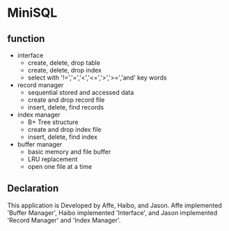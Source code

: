 # MiniSQL

## function

* interface
    * create, delete, drop table
    * create, delete, drop index
    * select with '!=','=','<','<=','>','>=','and' key words
* record manager
    * sequential stored and accessed data
    * create and drop record file
    * insert, delete, find records
* index manager
    * B+ Tree structure
    * create and drop index file
    * insert, delete, find index
* buffer manager
    * basic memory and file buffer
    * LRU replacement
    * open one file at a time

## Declaration

This application is Developed by Affe, Haibo, and Jason. Affe implemented 'Buffer Manager', Haibo implemented 'Interface', and Jason implemented 'Record Manager' and 'Index Manager'.


